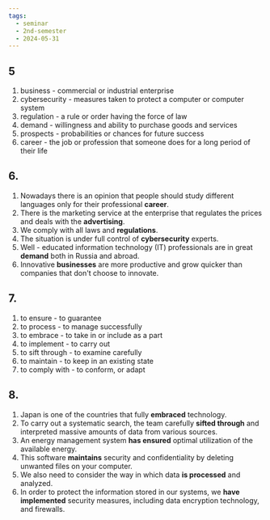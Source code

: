 ```yaml
---
tags:
  - seminar
  - 2nd-semester
  - 2024-05-31
---
```


## 5

1. business - commercial or industrial enterprise
2. cybersecurity - measures taken to protect a computer or computer system
3. regulation - a rule or order having the force of law
4. demand - willingness and ability to purchase goods and services
5. prospects - probabilities or chances for future success
6. career - the job or profession that someone does for a long period of their life

## 6. 

1. Nowadays there is an opinion that people should study different languages only for their professional **career**.
2. There is the marketing service at the enterprise that regulates the prices and deals with the **advertising**.
3. We comply with all laws and **regulations**.
4. The situation is under full control of **cybersecurity** experts.
5. Well - educated information technology (IT) professionals are in great **demand** both in Russia and abroad.
6. Innovative **businesses** are more productive and grow quicker than companies that don't choose to innovate.

## 7.

1. to ensure - to guarantee
2. to process - to manage successfully
3. to embrace - to take in or include as a part
4. to implement - to carry out
5. to sift through - to examine carefully
6. to maintain - to keep in an existing state 
7. to comply with - to conform, or adapt

## 8.

1. Japan is one of the countries that fully **embraced** technology.
2. To carry out a systematic search, the team carefully  **sifted through** and interpreted massive amounts of data from various sources.
3. An energy management system **has ensured** optimal utilization of the available energy.
4. This software **maintains** security and confidentiality by deleting unwanted files on your computer.
5. We also need to consider the way in which data **is processed** and analyzed.
6. In order to protect the information stored in our systems, we **have implemented** security measures, including data encryption technology, and firewalls.
